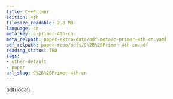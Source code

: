 ```yaml
---
title: C++Primer
edition: 4th
filesize_readable: 2.8 MB
language: cn
meta_key: c-primer-4th-cn
meta_relpath: paper-extra-data/pdf-meta/c-primer-4th-cn.yaml
pdf_relpath: paper-repo/pdfs/C%2B%2BPrimer-4th-cn.pdf
reading_status: TBD
tags:
- other-default
- paper
url_slug: C%2B%2BPrimer-4th-cn
---
```


[pdf(local)](../../paper-repo/pdfs/C%2B%2BPrimer-4th-cn.pdf)
